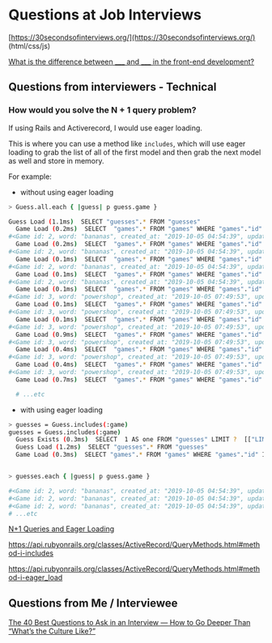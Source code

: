 # Questions at Job Interviews

[https://30secondsofinterviews.org/](https://30secondsofinterviews.org/) (html/css/js)

[What is the difference between ___ and ___ in the front-end development?](https://thisthat.dev/)

## Questions from interviewers - Technical

### How would you solve the N + 1 query problem?

If using Rails and Activerecord, I would use eager loading.

This is where you can use a method like `includes`, which will use eager loading to grab the list of all of the first model and then grab the next model as well and store in memory.

For example:

- without using eager loading

```bash
> Guess.all.each { |guess| p guess.game }

Guess Load (1.1ms)  SELECT "guesses".* FROM "guesses"
  Game Load (0.2ms)  SELECT  "games".* FROM "games" WHERE "games"."id" = ? LIMIT ?  [["id", 2], ["LIMIT", 1]]
#<Game id: 2, word: "bananas", created_at: "2019-10-05 04:54:39", updated_at: "2019-10-05 04:54:39", lives_at_start: nil>
  Game Load (0.2ms)  SELECT  "games".* FROM "games" WHERE "games"."id" = ? LIMIT ?  [["id", 2], ["LIMIT", 1]]
#<Game id: 2, word: "bananas", created_at: "2019-10-05 04:54:39", updated_at: "2019-10-05 04:54:39", lives_at_start: nil>
  Game Load (0.1ms)  SELECT  "games".* FROM "games" WHERE "games"."id" = ? LIMIT ?  [["id", 2], ["LIMIT", 1]]
#<Game id: 2, word: "bananas", created_at: "2019-10-05 04:54:39", updated_at: "2019-10-05 04:54:39", lives_at_start: nil>
  Game Load (0.1ms)  SELECT  "games".* FROM "games" WHERE "games"."id" = ? LIMIT ?  [["id", 2], ["LIMIT", 1]]
#<Game id: 2, word: "bananas", created_at: "2019-10-05 04:54:39", updated_at: "2019-10-05 04:54:39", lives_at_start: nil>
  Game Load (0.1ms)  SELECT  "games".* FROM "games" WHERE "games"."id" = ? LIMIT ?  [["id", 3], ["LIMIT", 1]]
#<Game id: 3, word: "powershop", created_at: "2019-10-05 07:49:53", updated_at: "2019-10-05 07:49:53", lives_at_start: 5>
  Game Load (0.1ms)  SELECT  "games".* FROM "games" WHERE "games"."id" = ? LIMIT ?  [["id", 3], ["LIMIT", 1]]
#<Game id: 3, word: "powershop", created_at: "2019-10-05 07:49:53", updated_at: "2019-10-05 07:49:53", lives_at_start: 5>
  Game Load (0.1ms)  SELECT  "games".* FROM "games" WHERE "games"."id" = ? LIMIT ?  [["id", 3], ["LIMIT", 1]]
#<Game id: 3, word: "powershop", created_at: "2019-10-05 07:49:53", updated_at: "2019-10-05 07:49:53", lives_at_start: 5>
  Game Load (0.9ms)  SELECT  "games".* FROM "games" WHERE "games"."id" = ? LIMIT ?  [["id", 3], ["LIMIT", 1]]
#<Game id: 3, word: "powershop", created_at: "2019-10-05 07:49:53", updated_at: "2019-10-05 07:49:53", lives_at_start: 5>
  Game Load (0.4ms)  SELECT  "games".* FROM "games" WHERE "games"."id" = ? LIMIT ?  [["id", 3], ["LIMIT", 1]]
#<Game id: 3, word: "powershop", created_at: "2019-10-05 07:49:53", updated_at: "2019-10-05 07:49:53", lives_at_start: 5>
  Game Load (0.4ms)  SELECT  "games".* FROM "games" WHERE "games"."id" = ? LIMIT ?  [["id", 3], ["LIMIT", 1]]
#<Game id: 3, word: "powershop", created_at: "2019-10-05 07:49:53", updated_at: "2019-10-05 07:49:53", lives_at_start: 5>
  Game Load (0.7ms)  SELECT  "games".* FROM "games" WHERE "games"."id" = ? LIMIT ?  [["id", 4], ["LIMIT", 1]]

  # ...etc
```

- with using eager loading

```bash
> guesses = Guess.includes(:game)
guesses = Guess.includes(:game)
  Guess Exists (0.3ms)  SELECT  1 AS one FROM "guesses" LIMIT ?  [["LIMIT", 1]]
  Guess Load (1.2ms)  SELECT "guesses".* FROM "guesses"
  Game Load (0.3ms)  SELECT "games".* FROM "games" WHERE "games"."id" IN (2, 3, 4, 5, 6, 7, 8, 10, 11, 12, 13, 14)


> guesses.each { |guess| p guess.game }

#<Game id: 2, word: "bananas", created_at: "2019-10-05 04:54:39", updated_at: "2019-10-05 04:54:39", lives_at_start: nil>
#<Game id: 2, word: "bananas", created_at: "2019-10-05 04:54:39", updated_at: "2019-10-05 04:54:39", lives_at_start: nil>
#<Game id: 2, word: "bananas", created_at: "2019-10-05 04:54:39", updated_at: "2019-10-05 04:54:39", lives_at_start: nil>
# ...etc

```

[N+1 Queries and Eager Loading](/rails/active_record.md#N+1-Queries-and-Eager-Loading)

<https://api.rubyonrails.org/classes/ActiveRecord/QueryMethods.html#method-i-includes>

<https://api.rubyonrails.org/classes/ActiveRecord/QueryMethods.html#method-i-eager_load>

## Questions from Me / Interviewee

[The 40 Best Questions to Ask in an Interview — How to Go Deeper Than “What’s the Culture Like?”](https://firstround.com/review/the-40-best-questions-to-ask-in-an-interview-how-to-go-deeper-than-whats-the-culture-like/)
